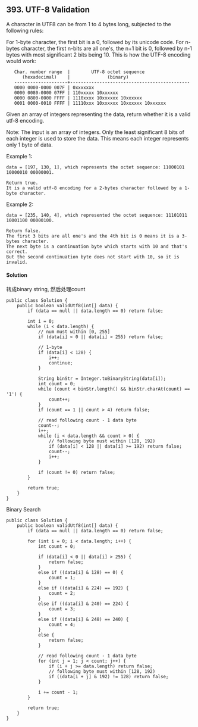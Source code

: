 ## 393. UTF-8 Validation
A character in UTF8 can be from 1 to 4 bytes long, subjected to the following rules:

For 1-byte character, the first bit is a 0, followed by its unicode code.
For n-bytes character, the first n-bits are all one's, the n+1 bit is 0, followed by n-1 bytes with most significant 2 bits being 10.
This is how the UTF-8 encoding would work:
~~~
   Char. number range  |        UTF-8 octet sequence
      (hexadecimal)    |              (binary)
   --------------------+---------------------------------------------
   0000 0000-0000 007F | 0xxxxxxx
   0000 0080-0000 07FF | 110xxxxx 10xxxxxx
   0000 0800-0000 FFFF | 1110xxxx 10xxxxxx 10xxxxxx
   0001 0000-0010 FFFF | 11110xxx 10xxxxxx 10xxxxxx 10xxxxxx
~~~
Given an array of integers representing the data, return whether it is a valid utf-8 encoding.

Note:
The input is an array of integers. Only the least significant 8 bits of each integer is used to store the data. This means each integer represents only 1 byte of data.

Example 1:
~~~
data = [197, 130, 1], which represents the octet sequence: 11000101 10000010 00000001.

Return true.
It is a valid utf-8 encoding for a 2-bytes character followed by a 1-byte character.
~~~

Example 2:
~~~
data = [235, 140, 4], which represented the octet sequence: 11101011 10001100 00000100.

Return false.
The first 3 bits are all one's and the 4th bit is 0 means it is a 3-bytes character.
The next byte is a continuation byte which starts with 10 and that's correct.
But the second continuation byte does not start with 10, so it is invalid.
~~~

#### Solution
转成binary string, 然后处理count <br>
~~~
public class Solution {
    public boolean validUtf8(int[] data) {
        if (data == null || data.length == 0) return false;

        int i = 0;
        while (i < data.length) {
            // num must within [0, 255]
            if (data[i] < 0 || data[i] > 255) return false;

            // 1-byte
            if (data[i] < 128) {
                i++;
                continue;
            }

            String binStr = Integer.toBinaryString(data[i]);
            int count = 0;
            while (count < binStr.length() && binStr.charAt(count) == '1') {
                count++;
            }
            if (count == 1 || count > 4) return false;

            // read following count - 1 data byte
            count--;
            i++;
            while (i < data.length && count > 0) {
                // following byte must within [128, 192)
                if (data[i] < 128 || data[i] >= 192) return false;
                count--;
                i++;
            }

            if (count != 0) return false;
        }

        return true;
    }
}
~~~

Binary Search
~~~
public class Solution {
    public boolean validUtf8(int[] data) {
        if (data == null || data.length == 0) return false;

        for (int i = 0; i < data.length; i++) {
            int count = 0;

            if (data[i] < 0 || data[i] > 255) {
                return false;
            }
            else if ((data[i] & 128) == 0) {
                count = 1;
            }
            else if ((data[i] & 224) == 192) {
                count = 2;
            }
            else if ((data[i] & 240) == 224) {
                count = 3;
            }
            else if ((data[i] & 248) == 240) {
                count = 4;
            }
            else {
                return false;   
            }

            // read following count - 1 data byte
            for (int j = 1; j < count; j++) {
                if (i + j >= data.length) return false;
                // following byte must within [128, 192)
                if ((data[i + j] & 192) != 128) return false;
            }

            i += count - 1;
        }

        return true;
    }
}
~~~
